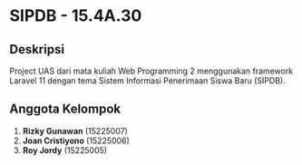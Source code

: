 # SIPDB - 15.4A.30

## Deskripsi
Project UAS dari mata kuliah Web Programming 2 menggunakan framework Laravel 11 dengan tema Sistem Informasi Penerimaan Siswa Baru (SIPDB).

## Anggota Kelompok
1. **Rizky Gunawan** (15225007)  
2. **Joan Cristiyono** (15225006)  
3. **Roy Jordy** (15225005)
